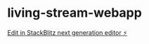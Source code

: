 # living-stream-webapp

[Edit in StackBlitz next generation editor ⚡️](https://stackblitz.com/~/github.com/EnhancialDevTeam/living-stream-webapp)